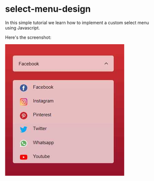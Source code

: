 # select-menu-design

In this simple tutorial we learn how to implement a custom select menu using Javascript.

Here's the screenshot:

![Screenshot](images/screenshot.jpg)